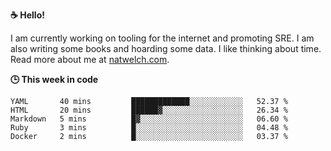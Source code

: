 **☕ Hello!**

I am currently working on tooling for the internet and promoting SRE. I am also writing some books and hoarding some data. I like thinking about time. Read more about me at [natwelch.com](https://natwelch.com).

**🕒 This week in code**

<!--START_SECTION:waka-->
```text
YAML       40 mins         █████████████░░░░░░░░░░░░   52.37 % 
HTML       20 mins         ██████▓░░░░░░░░░░░░░░░░░░   26.34 % 
Markdown   5 mins          █▓░░░░░░░░░░░░░░░░░░░░░░░   06.60 % 
Ruby       3 mins          █░░░░░░░░░░░░░░░░░░░░░░░░   04.48 % 
Docker     2 mins          █░░░░░░░░░░░░░░░░░░░░░░░░   03.37 % 
```
<!--END_SECTION:waka-->
